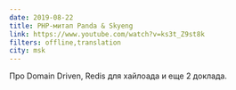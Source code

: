 ```yaml
---
date: 2019-08-22
title: PHP-митап Panda & Skyeng
link: https://www.youtube.com/watch?v=ks3t_Z9st8k
filters: offline,translation
city: msk
---
```


Про Domain Driven, Redis для хайлоада и еще 2 доклада.
